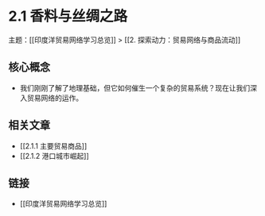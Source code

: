 # 2.1 香料与丝绸之路

主题：[[印度洋贸易网络学习总览]] > [[2. 探索动力：贸易网络与商品流动]]

## 核心概念

- 我们刚刚了解了地理基础，但它如何催生一个复杂的贸易系统？现在让我们深入贸易网络的运作。

## 相关文章

- [[2.1.1 主要贸易商品]]
- [[2.1.2 港口城市崛起]]

## 链接

- [[印度洋贸易网络学习总览]]
